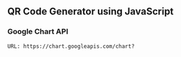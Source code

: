 ## QR Code Generator using JavaScript



 ### Google Chart API
``` http
URL: https://chart.googleapis.com/chart?
```
